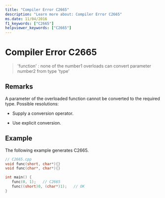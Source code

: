 ```yaml
---
title: "Compiler Error C2665"
description: "Learn more about: Compiler Error C2665"
ms.date: 11/04/2016
f1_keywords: ["C2665"]
helpviewer_keywords: ["C2665"]
---
```

# Compiler Error C2665

> 'function' : none of the number1 overloads can convert parameter number2 from type 'type'

## Remarks

A parameter of the overloaded function cannot be converted to the required type.  Possible resolutions:

- Supply a conversion operator.

- Use explicit conversion.

## Example

The following example generates C2665.

```cpp
// C2665.cpp
void func(short, char*){}
void func(char*, char*){}

int main() {
   func(0, 1);   // C2665
   func((short)0, (char*)1);   // OK
}
```
